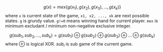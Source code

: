 $$g(x) = mex\{g(x_1), g(x_2), g(x_3), ..., g(x_k)\}$$
where `x` is current state of the game, `x1, x2, ..., xk` are next possible states. `g` is grundy value. `g!=0` means winning hand for current player.
`mex` is minimum excludant / minimum non-negative exclusive integer.

$$g(sub_1, sub_2, ..., sub_k) = g(sub_1) \oplus g(sub_2) \oplus g(sub_3) \oplus ... \oplus g(sub_k)$$
where $\oplus$ is logical XOR. $sub_i$ is sub game of the current game.